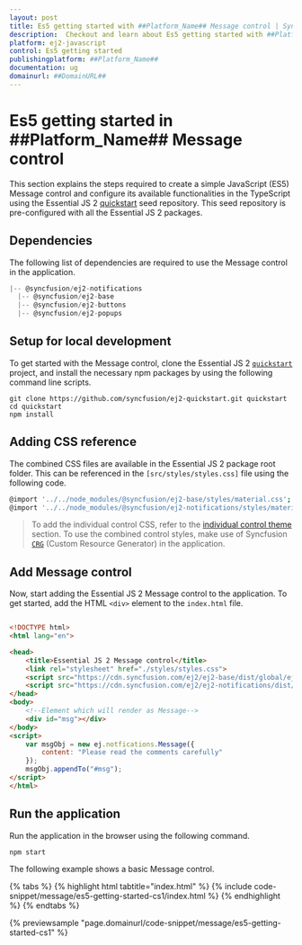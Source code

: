 ```yaml
---
layout: post
title: Es5 getting started with ##Platform_Name## Message control | Syncfusion
description:  Checkout and learn about Es5 getting started with ##Platform_Name## Message control of Syncfusion Essential JS 2 and more details.
platform: ej2-javascript
control: Es5 getting started 
publishingplatform: ##Platform_Name##
documentation: ug
domainurl: ##DomainURL##
---
```


# Es5 getting started in ##Platform_Name## Message control

This section explains the steps required to create a simple JavaScript (ES5) Message control and configure its available functionalities in the TypeScript using the Essential JS 2 [quickstart](https://github.com/syncfusion/ej2-quickstart) seed repository. This seed repository is pre-configured with all the Essential JS 2 packages.

## Dependencies

The following list of dependencies are required to use the Message control in the application.

```javascript
|-- @syncfusion/ej2-notifications
  |-- @syncfusion/ej2-base
  |-- @syncfusion/ej2-buttons
  |-- @syncfusion/ej2-popups
```

## Setup for local development

To get started with the Message control, clone the Essential JS 2 [`quickstart`](https://github.com/syncfusion/ej2-quickstart) project, and install the necessary npm packages by using the following command line scripts.

```
git clone https://github.com/syncfusion/ej2-quickstart.git quickstart
cd quickstart
npm install
```

## Adding CSS reference

The combined CSS files are available in the Essential JS 2 package root folder. This can be referenced in the `[src/styles/styles.css]` file using the following code.

```bash
@import '../../node_modules/@syncfusion/ej2-base/styles/material.css';
@import '../../node_modules/@syncfusion/ej2-notifications/styles/material.css';

```

> To add the individual control CSS, refer to the [individual control theme](../appearance/theme/#referring-individual-control-theme) section. To use the combined control styles, make use of Syncfusion [`CRG`](https://crg.syncfusion.com/) (Custom Resource Generator) in the application.

## Add Message control

Now, start adding the Essential JS 2 Message control to the application. To get started, add the HTML `<div>` element to the `index.html` file.

```html

<!DOCTYPE html>
<html lang="en">

<head>
    <title>Essential JS 2 Message control</title>
    <link rel="stylesheet" href="./styles/styles.css">
    <script src="https://cdn.syncfusion.com/ej2/ej2-base/dist/global/ej2-base.min.js" type="text/javascript"></script>
    <script src="https://cdn.syncfusion.com/ej2/ej2-notifications/dist/global/ej2-notifications.min.js" type="text/javascript"></script>
</head>
<body>
    <!--Element which will render as Message-->
    <div id="msg"></div>
</body>
<script>
    var msgObj = new ej.notfications.Message({
        content: "Please read the comments carefully"
    });
    msgObj.appendTo("#msg");
</script>
</html>
```

## Run the application

Run the application in the browser using the following command.

```
npm start
```

The following example shows a basic Message control.

{% tabs %}
{% highlight html tabtitle="index.html" %}
{% include code-snippet/message/es5-getting-started-cs1/index.html %}
{% endhighlight %}
{% endtabs %}
        
{% previewsample "page.domainurl/code-snippet/message/es5-getting-started-cs1" %}